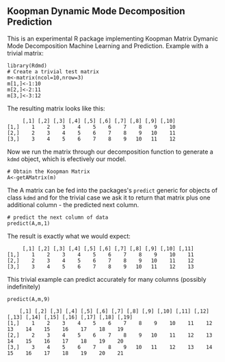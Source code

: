 ## Koopman Dynamic Mode Decomposition Prediction

This is an experimental R package implementing Koopman Matrix Dymanic Mode Decomposition Machine Learning and Prediction. Example with a trivial matrix:

```
library(Rdmd)
# Create a trivial test matrix
m<-matrix(ncol=10,nrow=3)
m[1,]<-1:10
m[2,]<-2:11
m[3,]<-3:12
```
The resulting matrix looks like this:
```
     [,1] [,2] [,3] [,4] [,5] [,6] [,7] [,8] [,9] [,10]
[1,]    1    2    3    4    5    6    7    8    9    10
[2,]    2    3    4    5    6    7    8    9   10    11
[3,]    3    4    5    6    7    8    9   10   11    12
```
Now we run the matrix through our decomposition function to generate a `kdmd` object, which is efectively our model.
```
# Obtain the Koopman Matrix
A<-getAMatrix(m)
```
The A matrix can be fed into the packages's `predict` generic for objects of class `kdmd` and for the trivial case we ask it to return that matrix plus one additional column - the predicted next column.
```
# predict the next column of data
predict(A,m,1)

```
The result is exactly what we would expect:

```
     [,1] [,2] [,3] [,4] [,5] [,6] [,7] [,8] [,9] [,10] [,11]
[1,]    1    2    3    4    5    6    7    8    9    10    11
[2,]    2    3    4    5    6    7    8    9   10    11    12
[3,]    3    4    5    6    7    8    9   10   11    12    13
```

This trivial example can predict accurately for many columns (possibly indefinitely)

```
predict(A,m,9)

    [,1] [,2] [,3] [,4] [,5] [,6] [,7] [,8] [,9] [,10] [,11] [,12] [,13] [,14] [,15] [,16] [,17] [,18] [,19]
[1,]    1    2    3    4    5    6    7    8    9    10    11    12    13    14    15    16    17    18    19
[2,]    2    3    4    5    6    7    8    9   10    11    12    13    14    15    16    17    18    19    20
[3,]    3    4    5    6    7    8    9   10   11    12    13    14    15    16    17    18    19    20    21
```


